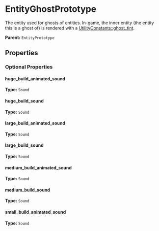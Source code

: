 # EntityGhostPrototype

The entity used for ghosts of entities. In-game, the inner entity (the entity this is a ghost of) is rendered with a [UtilityConstants::ghost_tint](prototype:UtilityConstants::ghost_tint).

**Parent:** `EntityPrototype`

## Properties

### Optional Properties

#### huge_build_animated_sound

**Type:** `Sound`



#### huge_build_sound

**Type:** `Sound`



#### large_build_animated_sound

**Type:** `Sound`



#### large_build_sound

**Type:** `Sound`



#### medium_build_animated_sound

**Type:** `Sound`



#### medium_build_sound

**Type:** `Sound`



#### small_build_animated_sound

**Type:** `Sound`



